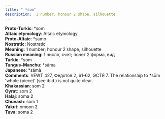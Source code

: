 ```yaml
---
title: " *som"
description:  1 number; honour 2 shape, silhouette
---
```


<strong>Proto-Turkic</strong>:  *som<br>
<strong>Altaic etymology</strong>:  Altaic etymology<br>
<strong> Proto-Altaic</strong>:  *sāmo<br>
<strong>Nostratic</strong>:  Nostratic<br>
<strong>Meaning</strong>:  1 number; honour 2 shape, silhouette<br>
<strong>Russian meaning</strong>:  1 число, счет; почет 2 форма, вид<br>
<strong>Turkic</strong>:  *som<br>
<strong>Tungus-Manchu</strong>:  *sāma<br>
<strong>Japanese</strong>:  *sámà<br>
<strong>Comments</strong>:  VEWT 427, Федотов 2, 61-62, ЭСТЯ 7. The relationship to *sōm 'whole (piece)' (see ibid.) is not quite clear.<br>
<strong>Khakassian</strong>:  som 2<br>
<strong>Oyrat</strong>:  som 2<br>
<strong>Halaj</strong>:  soma 2<br>
<strong>Chuvash</strong>:  som 1<br>
<strong>Yakut</strong>:  omoon 2<br>
<strong>Tuva</strong>:  soma 2<br>


